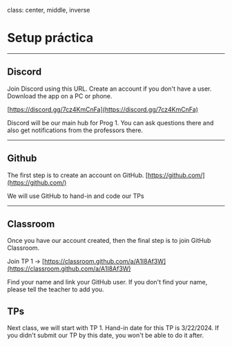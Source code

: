 class: center, middle, inverse
# Setup práctica

---

## Discord

Join Discord using this URL. Create an account if you don't have a user. Download the app on a PC or phone. 

[https://discord.gg/7cz4KmCnFa](https://discord.gg/7cz4KmCnFa)

Discord will be our main hub for Prog 1. You can ask questions there and also get notifications from the professors there.

---

## Github

The first step is to create an account on GitHub. [https://github.com/](https://github.com/)

We will use GitHub to hand-in and code our TPs

---

## Classroom

Once you have our account created, then the final step is to join GitHub Classroom.

Join TP 1 -> [https://classroom.github.com/a/A1I8Af3W](https://classroom.github.com/a/A1I8Af3W)

Find your name and link your GitHub user.
If you don't find your name, please tell the teacher to add you.

## TPs

Next class, we will start with TP 1. Hand-in date for this TP is 3/22/2024. If you didn't submit our TP by this date, you won't be able to do it after.
